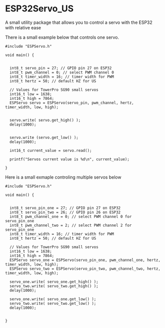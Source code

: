# ESP32Servo_US

<div>
  <p>
    A small utility package that allows you to control a servo with the ESP32 with relative ease
  </p>
  
  <p>
    There is a small example below that controls one servo.
  </p>

</div>


```
#include "ESPServo.h"

void main() {


  int8_t servo_pin = 27; // GPIO pin 27 on ESP32
  int8_t pwm_channel = 0; // select PWM channel 0
  int8_t timer_width = 16; // timer width for PWM
  int8_t hertz = 50; // default HZ for US
  
  // Values for TowerPro SG90 small servos
  int16_t low = 1638;
  int16_t high = 7864;
  ESPServo servo = ESPServo(servo_pin, pwm_channel, hertz, timer_width, low, high);
  
  
  servo.write( servo.get_high() );
  delay(1000); 
  
  
  servo.write (servo.get_low() );
  delay(1000);
  
  int16_t current_value = servo.read();  
  
  printf("Servos current value is %d\n", current_value);

}
```


<div>
  <p>
    Here is a small exmaple controling multiple servos below
  </p>

</div>


```
#include "ESPServo.h"

void main() {


  int8_t servo_pin_one = 27; // GPIO pin 27 on ESP32
  int8_t servo_pin_two = 26; // GPIO pin 26 on ESP32
  int8_t pwm_channel_one = 0; // select PWM channel 0 for servo_pin_one
  int8_t pwm_channel_two = 2; // select PWM channel 2 for servo_pin_one
  int8_t timer_width = 16; // timer width for PWM
  int8_t hertz = 50; // default HZ for US
  
  // Values for TowerPro SG90 small servos
  int16_t low = 1638;
  int16_t high = 7864;
  ESPServo servo_one = ESPServo(servo_pin_one, pwm_channel_one, hertz, timer_width, low, high);
  ESPServo servo_two = ESPServo(servo_pin_two, pwm_channel_two, hertz, timer_width, low, high);
  
  servo_one.write( servo_one.get_high() );
  servo_two.write( servo_two.get_high() );
  delay(1000); 
  
  servo_one.write( servo_one.get_low() );
  servo_two.write( servo_two.get_low() );
  delay(1000);


}
```

